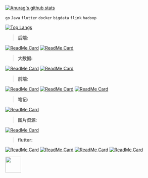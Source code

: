 
[![Anurag's github stats](https://github-readme-stats.vercel.app/api?username=axinger&show_icons=true&theme=cobalt&title_color=0xFF87CEEB)](https://github.com/axinger/axinger)

`go` `Java` `flutter` `docker` `bigdata` `flink` `hadoop`

[![Top Langs](https://github-readme-stats.vercel.app/api/top-langs/?username=axinger&layout=compact)](https://github.com/axinger/axinger.git)



> **后端:**
> 
[![ReadMe Card](https://github-readme-stats.vercel.app/api/pin/?username=axinger&repo=ax-spring-boot-demo)](https://github.com/axinger/ax-spring-boot-demo.git)
[![ReadMe Card](https://github-readme-stats.vercel.app/api/pin/?username=axinger&repo=ax-go-web)](https://github.com/axinger/ax-go-web.git)


> **大数据:**
> 
[![ReadMe Card](https://github-readme-stats.vercel.app/api/pin/?username=axinger&repo=ax-hadoop-demo)](https://github.com/axinger/ax-hadoop-demo.git)
[![ReadMe Card](https://github-readme-stats.vercel.app/api/pin/?username=axinger&repo=ax-flink-demo)](https://github.com/axinger/ax-flink-demo.git)


> **前端:**
> 
[![ReadMe Card](https://github-readme-stats.vercel.app/api/pin/?username=axinger&repo=ax-html-demo)](https://github.com/axinger/ax-html-demo.git)
[![ReadMe Card](https://github-readme-stats.vercel.app/api/pin/?username=axinger&repo=ax-vue2-demo)](https://github.com/axinger/ax-vue2-demo.git)
[![ReadMe Card](https://github-readme-stats.vercel.app/api/pin/?username=axinger&repo=ax-vue3-demo)](https://github.com/axinger/ax-vue3-demo.git)


> **笔记:**
> 
[![ReadMe Card](https://github-readme-stats.vercel.app/api/pin/?username=axinger&repo=README)](https://github.com/axinger/README.git)

> **图片资源:**
> 
[![ReadMe Card](https://github-readme-stats.vercel.app/api/pin/?username=axinger&repo=ax_picture)](https://github.com/axinger/ax_picture.git)


> **flutter:** 

[![ReadMe Card](https://github-readme-stats.vercel.app/api/pin/?username=axinger&repo=ax_flutter_demo)](https://github.com/axinger/ax_flutter_demo.git)
[![ReadMe Card](https://github-readme-stats.vercel.app/api/pin/?username=axinger&repo=ax_flutter_util)](https://github.com/axinger/ax_flutter_util.git)
[![ReadMe Card](https://github-readme-stats.vercel.app/api/pin/?username=axinger&repo=ax_flutter_plugin)](https://github.com/axinger/ax_flutter_plugin.git)
[![ReadMe Card](https://github-readme-stats.vercel.app/api/pin/?username=axinger&repo=ax_flutter_toast)](https://github.com/axinger/ax_flutter_toast.git)



<img src="https://s1.ax1x.com/2020/10/24/BZwJ8x.png" width=50>


<!--


<img src="https://raw.githubusercontent.com/axinger/picture/main/icon_orange.png" />

**axinger/axinger** is a ✨ _special_ ✨ repository because its `README.md` (this file) appears on your GitHub profile.

Here are some ideas to get you started:

- 🔭 I’m currently working on ...
- 🌱 I’m currently learning ...
- 👯 I’m looking to collaborate on ...
- 🤔 I’m looking for help with ...
- 💬 Ask me about ...
- 📫 How to reach me: ...
- 😄 Pronouns: ...
- ⚡ Fun fact: ...
-->
